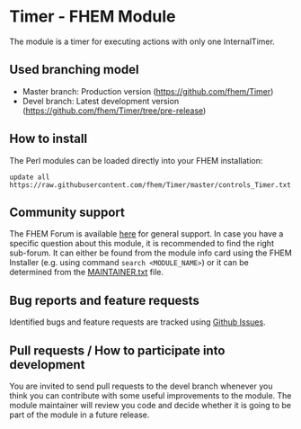 # Timer - FHEM Module
The module is a timer for executing actions with only one InternalTimer.

## Used branching model
* Master branch: Production version (https://github.com/fhem/Timer)
* Devel branch: Latest development version (https://github.com/fhem/Timer/tree/pre-release)

## How to install
The Perl modules can be loaded directly into your FHEM installation:

```update all https://raw.githubusercontent.com/fhem/Timer/master/controls_Timer.txt```

## Community support
The FHEM Forum is available [here](https://forum.fhem.de/index.php/topic,103986.0.html) for general support.
In case you have a specific question about this module, it is recommended to find the right sub-forum.
It can either be found from the module info card using the FHEM Installer (e.g. using command `search <MODULE_NAME>`) or it can be determined from the [MAINTAINER.txt](https://github.com/fhem/fhem-mirror/blob/master/fhem/MAINTAINER.txt) file.

## Bug reports and feature requests
Identified bugs and feature requests are tracked using [Github Issues](https://github.com/fhem/timer/issues).

## Pull requests / How to participate into development
You are invited to send pull requests to the devel branch whenever you think you can contribute with some useful improvements to the module. The module maintainer will review you code and decide whether it is going to be part of the module in a future release.
